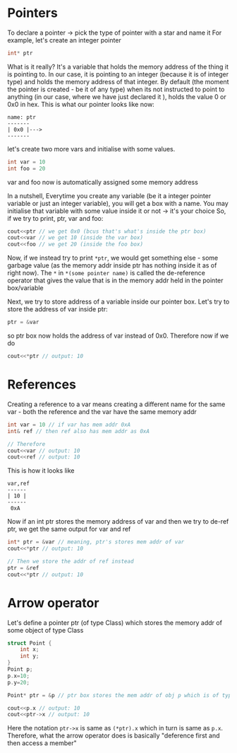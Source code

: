 # Pointers
To declare a pointer -> pick the type of pointer with a star and name it
For example, let's create an integer pointer
```cpp
int* ptr
```
What is it really? It's a variable that holds the memory address of the thing it is pointing to. In our case, it is pointing to an integer (because it is of integer type) and holds the memory address of that integer.
By default (the moment the pointer is created - be it of any type) when its not instructed to point to anything (in our case, where we have just declared it ), holds the value 0 or 0x0 in hex.
This is what our pointer looks like now:
```text
name: ptr
-------
| 0x0 |--->
-------
```
let's create two more vars and initialise with some values.
```cpp
int var = 10
int foo = 20
```
var and foo now is automatically assigned some memory address

In a nutshell, Everytime you create any variable (be it a integer pointer variable or just an integer variable), you will get a box with a name. You may initialise that variable with some value inside it or not -> it's your choice
So, if we try to print, ptr, var and foo:

```cpp
cout<<ptr // we get 0x0 (bcus that's what's inside the ptr box)
cout<<var // we get 10 (inside the var box)
cout<<foo // we get 20 (inside the foo box)
```

Now, if we instead try to print `*ptr`, we would get something else - some garbage value (as the memory addr inside ptr has nothing inside it as of right now). The `*` in `*(some pointer name)` is called the de-reference operator that gives the value that is in the memory addr held in the pointer box/variable 

Next, we try to store address of a variable inside our pointer box. Let's try to store the address of var inside ptr:
```cpp
ptr = &var
```
so ptr box now holds the address of var instead of 0x0. Therefore now if we do
```cpp
cout<<*ptr // output: 10
```


# References 
Creating a reference to a var means creating a different name for the same var - both the reference and the var have the same memory addr

```cpp
int var = 10 // if var has mem addr 0xA
int& ref // then ref also has mem addr as 0xA

// Therefore
cout<<var // output: 10
cout<<ref // output: 10
```
This is how it looks like
```text
var,ref
------
| 10 |
------
 0xA
```
Now if an int ptr stores the memory address of var and then we try to de-ref ptr, we get the same output for var and ref
```cpp
int* ptr = &var // meaning, ptr's stores mem addr of var
cout<<*ptr // output: 10

// Then we store the addr of ref instead
ptr = &ref
cout<<*ptr // output: 10
```


# Arrow operator

Let's define a pointer ptr (of type Class) which stores the memory addr of some object of type Class
```cpp
struct Point {
    int x;
    int y;
}
Point p;
p.x=10;
p.y=20;

Point* ptr = &p // ptr box stores the mem addr of obj p which is of type Point

cout<<p.x // output: 10
cout<<ptr->x // output: 10
```
Here the notation `ptr->x` is same as `(*ptr).x` which in turn is same as `p.x`. Therefore, what the arrow operator does is basically "deference first and then access a member"